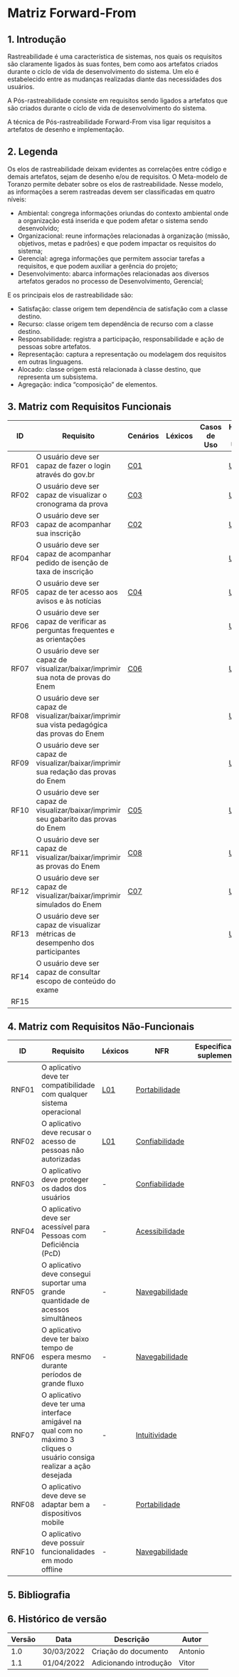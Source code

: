 # Matriz Forward-From
## 1. Introdução

Rastreabilidade é uma característica de sistemas, nos quais os requisitos são claramente ligados às suas fontes, bem como aos artefatos criados durante o ciclo de vida de desenvolvimento do sistema. Um elo é estabelecido entre as mudanças realizadas diante das necessidades dos usuários.

A Pós-rastreabilidade consiste em requisitos sendo ligados a artefatos que são criados durante o ciclo de vida de desenvolvimento do sistema.

A técnica de Pós-rastreabilidade Forward-From visa ligar requisitos a artefatos de desenho e implementação.

## 2. Legenda
Os elos de rastreabilidade deixam evidentes as correlações entre código e demais artefatos, sejam de desenho e/ou de requisitos.
O Meta-modelo de Toranzo permite debater sobre os elos de rastreabilidade. Nesse modelo, as informações a serem rastreadas devem ser classificadas em quatro níveis:

- Ambiental: congrega informações oriundas do contexto ambiental onde a organização está inserida e que podem afetar o sistema sendo desenvolvido;
- Organizacional: reune informações relacionadas à organização (missão, objetivos, metas e padrões) e que podem impactar os requisitos do sistema;
- Gerencial: agrega informações que permitem associar tarefas a requisitos, e que podem auxiliar a gerência do projeto;
- Desenvolvimento: abarca informações relacionadas aos diversos artefatos gerados no processo de Desenvolvimento, Gerencial;

E os principais elos de rastreabilidade são:

- Satisfação: classe origem tem dependência de satisfação com a classe destino.
- Recurso: classe origem tem dependência de recurso com a classe destino.
- Responsabilidade: registra a participação, responsabilidade e ação de pessoas sobre artefatos.
- Representação: captura a representação ou modelagem dos requisitos em outras linguagens.
- Alocado: classe origem está relacionada à classe destino, que representa um subsistema.
- Agregação: indica “composição” de elementos.

## 3. Matriz com Requisitos Funcionais
| ID | Requisito | Cenários | Léxicos | Casos de Uso | Histórias de Usuário | Categoria | Elo |
| -- | --------- | -------- | ------- | ------------ | -------------------- | --------- | --- |
| RF01 | O usuário deve ser capaz de fazer o login através do gov.br        | [C01](https://requisitos-de-software.github.io/2021.2-ENEM/modelagem/cenarios/#c01-login-unico)         |         |              | [US01](https://requisitos-de-software.github.io/2021.2-ENEM/modelagem/agil/historias-usuario/US1/)                     |           |     |
| RF02 |  O usuário deve ser capaz de visualizar o cronograma da prova        | [C03](https://requisitos-de-software.github.io/2021.2-ENEM/modelagem/cenarios/#c03-visualizar-cronograma)         |         |              | [US03](https://requisitos-de-software.github.io/2021.2-ENEM/modelagem/agil/historias-usuario/US3/)                     |           |     |
| RF03 |  O usuário deve ser capaz de acompanhar sua inscrição        |  [C02](https://requisitos-de-software.github.io/2021.2-ENEM/modelagem/cenarios/#c02-conferir-inscricao)        |         |              |   [US04](https://requisitos-de-software.github.io/2021.2-ENEM/modelagem/agil/historias-usuario/US4/)                   |           |     |
| RF04 | O usuário deve ser capaz de acompanhar pedido de isenção de taxa de inscrição  |          |         |              | [US05](https://requisitos-de-software.github.io/2021.2-ENEM/modelagem/agil/historias-usuario/US5/)                     |           |     |
| RF05 | O usuário deve ser capaz de ter acesso aos avisos e às notícias        | [C04](https://requisitos-de-software.github.io/2021.2-ENEM/modelagem/cenarios/#c04-definir-alertas)         |         |              | [US06](https://requisitos-de-software.github.io/2021.2-ENEM/modelagem/agil/historias-usuario/US6/)                     |           |     |
| RF06 | O usuário deve ser capaz de verificar as perguntas frequentes e as orientações       |          |         |              | [US07](https://requisitos-de-software.github.io/2021.2-ENEM/modelagem/agil/historias-usuario/US7/)                      |           |     |
| RF07 | O usuário deve ser capaz de visualizar/baixar/imprimir sua nota de provas do Enem     | [C06](https://requisitos-de-software.github.io/2021.2-ENEM/modelagem/cenarios/#c06-acessar-notas-e-resultado)         |         |              | [US08](https://requisitos-de-software.github.io/2021.2-ENEM/modelagem/agil/historias-usuario/US8/)                     |           |     |
| RF08 | O usuário deve ser capaz de visualizar/baixar/imprimir sua vista pedagógica das provas do Enem   |          |         |              | [US09](https://requisitos-de-software.github.io/2021.2-ENEM/modelagem/agil/historias-usuario/US9/)                      |           |     |
| RF09 | O usuário deve ser capaz de visualizar/baixar/imprimir sua redação das provas do Enem        |          |         |              | [US10](https://requisitos-de-software.github.io/2021.2-ENEM/modelagem/agil/historias-usuario/US10/)                     |           |     |
| RF10 | O usuário deve ser capaz de visualizar/baixar/imprimir seu gabarito das provas do Enem        | [C05](https://requisitos-de-software.github.io/2021.2-ENEM/modelagem/cenarios/#c05-consultar-o-proprio-gabarito-de-provas-e-espelho-da-redacao)         |         |              | [US11](https://requisitos-de-software.github.io/2021.2-ENEM/modelagem/agil/historias-usuario/US11/)                      |           |     |
| RF11 | O usuário deve ser capaz de visualizar/baixar/imprimir as provas do Enem    |  [C08](https://requisitos-de-software.github.io/2021.2-ENEM/modelagem/cenarios/#c08-visualizar-provas-anteriores-do-enem)        |         |              | [US12](https://requisitos-de-software.github.io/2021.2-ENEM/modelagem/agil/historias-usuario/US12/)                     |           |     |
| RF12 | O usuário deve ser capaz de visualizar/baixar/imprimir simulados do Enem     | [C07](https://requisitos-de-software.github.io/2021.2-ENEM/modelagem/cenarios/#c07-acessar-simulados-do-enem)         |         |              | [US13](https://requisitos-de-software.github.io/2021.2-ENEM/modelagem/agil/historias-usuario/US13/)                     |           |     |
| RF13 | O usuário deve ser capaz de visualizar métricas de desempenho dos participantes   |          |         |              | [US14](https://requisitos-de-software.github.io/2021.2-ENEM/modelagem/agil/historias-usuario/US14/)                     |           |     |
| RF14 | O usuário deve ser capaz de consultar escopo de conteúdo do exame   |          |         |              |                      |           |     |
| RF15 |         |          |         |              |                      |           |     |


## 4. Matriz com Requisitos Não-Funcionais

| ID    | Requisito                                                                                                                        | Léxicos                                                                                                                                                                                                            | NFR | Especificação suplementar |
| ----- | -------------------------------------------------------------------------------------------------------------------------------- | ------------------------------------------------------------------------------------------------------------------------------------------------------------------------------------------------------------------ | ----------- | ---------- |
| RNF01 | O aplicativo deve ter compatibilidade com qualquer sistema operacional                                                           | [L01](https://requisitos-de-software.github.io/2021.2-ENEM/modelagem/lexicos/) | [Portabilidade](https://requisitos-de-software.github.io/2021.2-ENEM/modelagem/nfrframework/)        |
| RNF02 | O aplicativo deve recusar o acesso de pessoas não autorizadas                                                                    | [L01](https://requisitos-de-software.github.io/2021.2-ENEM/modelagem/lexicos/) | [Confiabilidade](https://requisitos-de-software.github.io/2021.2-ENEM/modelagem/nfrframework/)        |
| RNF03 | O aplicativo deve proteger os dados dos usuários                                                                                 | - | [Confiabilidade](https://requisitos-de-software.github.io/2021.2-ENEM/modelagem/nfrframework/)        |
| RNF04 | O aplicativo deve ser acessível para Pessoas com Deficiência (PcD)                                                               | - | [Acessibilidade](https://requisitos-de-software.github.io/2021.2-ENEM/modelagem/nfrframework/)        |
| RNF05 | O aplicativo deve consegui suportar uma grande quantidade de acessos simultâneos                                                 | - | [Navegabilidade](https://requisitos-de-software.github.io/2021.2-ENEM/modelagem/nfrframework/)        |
| RNF06 | O aplicativo deve ter baixo tempo de espera mesmo durante períodos de grande fluxo                                               | - | [Navegabilidade](https://requisitos-de-software.github.io/2021.2-ENEM/modelagem/nfrframework/)        |
| RNF07 | O aplicativo deve ter uma interface amigável na qual com no máximo 3 cliques o usuário consiga realizar a ação desejada | - | [Intuitividade](https://requisitos-de-software.github.io/2021.2-ENEM/modelagem/nfrframework/)      |
| RNF08 | O aplicativo deve deve se adaptar bem a dispositivos mobile                                                                      | - | [Portabilidade](https://requisitos-de-software.github.io/2021.2-ENEM/modelagem/nfrframework/)        |
| RNF10 | O aplicativo deve possuir funcionalidades em modo offline | - | [Navegabilidade](https://requisitos-de-software.github.io/2021.2-ENEM/modelagem/nfrframework/)       |

## 5. Bibliografia


## 6. Histórico de versão
| Versão | Data       | Descrição                                                                      | Autor   |
| ------ | ---------- | ------------------------------------------------------------------------------ | ------- |
| 1.0    | 30/03/2022 | Criação do documento                                                           | Antonio |
| 1.1    | 01/04/2022 | Adicionando introdução                                                         | Vitor |
